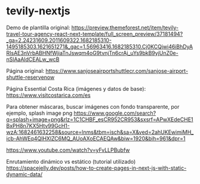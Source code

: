 # tevily-nextjs

Demo de plantilla original: https://preview.themeforest.net/item/tevily-travel-tour-agency-react-next-template/full_screen_preview/37181494?_ga=2.24231609.2011609322.1682185310-1495185303.1621651271&_gac=1.56963416.1682185310.Cj0KCQjwi46iBhDyARIsAE3nVrbABHNfWjiaTnJswqm4oG9tvnjTn6crAj_uYs9bkB9yjUnZ0e-nSlAaAldCEALw_wcB

Página original: https://www.sanjoseairportshuttlecr.com/sanjose-airport-shuttle-reservenow

Página Essential Costa Rica (imágenes y datos de base): https://www.visitcostarica.com/es


Para obtener máscaras, buscar imágenes con fondo transparente, por ejemplo, splash image png
https://www.google.com/search?q=splash+image+png&rlz=1C1CHBF_esCR952CR953&sxsrf=APwXEdeCHE1BxPH8n7KX5Htv99GcH1-wzA:1682461632258&source=lnms&tbm=isch&sa=X&ved=2ahUKEwimiMH_icb-AhWEq4QIHXlZC6MQ_AUoAXoECAEQAw&biw=1920&bih=961&dpr=1


https://www.youtube.com/watch?v=yFvLLPBubfw

Enrutamiento dinámico vs estático (tutorial utilizado)
https://spacejelly.dev/posts/how-to-create-pages-in-next-js-with-static-dynamic-data/